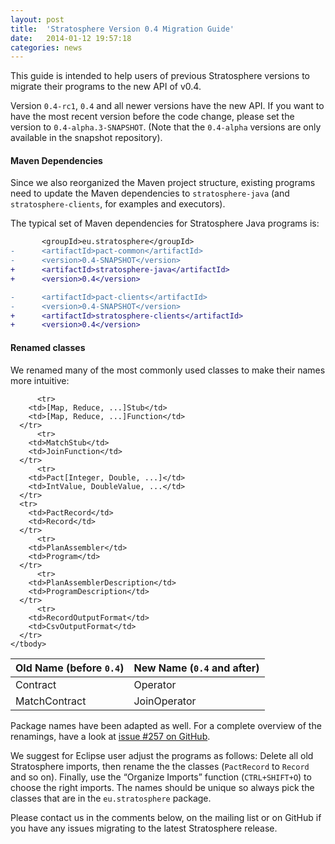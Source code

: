 ```yaml
---
layout: post
title:  'Stratosphere Version 0.4 Migration Guide'
date:   2014-01-12 19:57:18
categories: news
---
```


This guide is intended to help users of previous Stratosphere versions to migrate their programs to the new API of v0.4.

Version `0.4-rc1`, `0.4` and all newer versions have the new API. If you want to have the most recent version before the code change, please set the version to `0.4-alpha.3-SNAPSHOT`. (Note that the `0.4-alpha` versions are only available in the snapshot repository).

#### Maven Dependencies
Since we also reorganized the Maven project structure, existing programs need to update the Maven dependencies to `stratosphere-java` (and `stratosphere-clients`, for examples and executors).

The typical set of Maven dependencies for Stratosphere Java programs is:

```diff
       <groupId>eu.stratosphere</groupId>
-      <artifactId>pact-common</artifactId>
-      <version>0.4-SNAPSHOT</version>
+      <artifactId>stratosphere-java</artifactId>
+      <version>0.4</version>

-      <artifactId>pact-clients</artifactId>
-      <version>0.4-SNAPSHOT</version>
+      <artifactId>stratosphere-clients</artifactId>
+      <version>0.4</version>
```


#### Renamed classes

We renamed many of the most commonly used classes to make their names more intuitive:

<table class="table table-striped">
  <thead>
  	<tr>
  	<th>Old Name (before <code>0.4</code>)</th>
  	<th>New Name (<code>0.4</code> and after)</th>
  </tr>
  </thead>
 	<tbody>
	  <tr>
	  	<td>Contract</td>
	  	<td>Operator</td>
	  </tr>
	  <tr>
	  	<td>MatchContract</td>
	  	<td>JoinOperator</td>
	  </tr>

	  	  <tr>
	  	<td>[Map, Reduce, ...]Stub</td>
	  	<td>[Map, Reduce, ...]Function</td>
	  </tr>
	  	  <tr>
	  	<td>MatchStub</td>
	  	<td>JoinFunction</td>
	  </tr>
	  	  <tr>
	  	<td>Pact[Integer, Double, ...]</td>
	  	<td>IntValue, DoubleValue, ...</td>
	  </tr>	  
	  <tr>
	  	<td>PactRecord</td>
	  	<td>Record</td>
	  </tr>
	  	  <tr>
	  	<td>PlanAssembler</td>
	  	<td>Program</td>
	  </tr>
	  	  <tr>
	  	<td>PlanAssemblerDescription</td>
	  	<td>ProgramDescription</td>
	  </tr>
	  	  <tr>
	  	<td>RecordOutputFormat</td>
	  	<td>CsvOutputFormat</td>
	  </tr>
	</tbody>
</table>


Package names have been adapted as well.
For a complete overview of the renamings, have a look at [issue #257 on GitHub](https://github.com/stratosphere/stratosphere/issues/257).


We suggest for Eclipse user adjust the programs as follows: Delete all old Stratosphere imports, then rename the the classes (`PactRecord` to `Record` and so on). Finally, use the “Organize Imports” function (`CTRL+SHIFT+O`) to choose the right imports. The names should be unique so always pick the classes that are in the `eu.stratosphere` package.

Please contact us in the comments below, on the mailing list or on GitHub if you have any issues migrating to the latest Stratosphere release.
